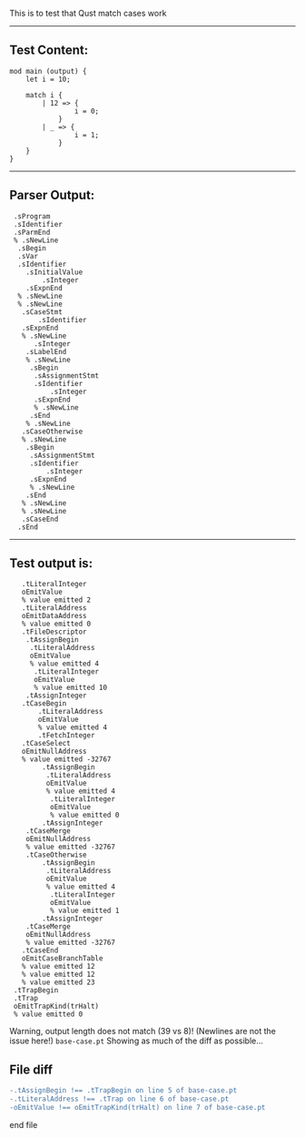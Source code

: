 This is to test that Qust match cases work

-------------------------


Test Content: 
-------------------------
```
mod main (output) {
    let i = 10;

    match i {
        | 12 => {
                i = 0;
            }
        | _ => {
                i = 1;
            }
    }
}
```
------------------------


Parser Output: 
-------------------------
```
 .sProgram
 .sIdentifier
 .sParmEnd
 % .sNewLine
  .sBegin
  .sVar
  .sIdentifier
    .sInitialValue
        .sInteger
    .sExpnEnd
  % .sNewLine
  % .sNewLine
   .sCaseStmt
       .sIdentifier
   .sExpnEnd
   % .sNewLine
      .sInteger
    .sLabelEnd
    % .sNewLine
     .sBegin
      .sAssignmentStmt
      .sIdentifier
          .sInteger
      .sExpnEnd
      % .sNewLine
     .sEnd
    % .sNewLine
   .sCaseOtherwise
   % .sNewLine
    .sBegin
     .sAssignmentStmt
     .sIdentifier
         .sInteger
     .sExpnEnd
     % .sNewLine
    .sEnd
   % .sNewLine
   % .sNewLine
   .sCaseEnd
  .sEnd

```
------------------------

Test output is: 
-------------------------
```
   .tLiteralInteger
   oEmitValue
   % value emitted 2
   .tLiteralAddress
   oEmitDataAddress
   % value emitted 0
   .tFileDescriptor
    .tAssignBegin
     .tLiteralAddress
     oEmitValue
     % value emitted 4
      .tLiteralInteger
      oEmitValue
      % value emitted 10
    .tAssignInteger
   .tCaseBegin
       .tLiteralAddress
       oEmitValue
       % value emitted 4
       .tFetchInteger
   .tCaseSelect
   oEmitNullAddress
   % value emitted -32767
        .tAssignBegin
         .tLiteralAddress
         oEmitValue
         % value emitted 4
          .tLiteralInteger
          oEmitValue
          % value emitted 0
        .tAssignInteger
    .tCaseMerge
    oEmitNullAddress
    % value emitted -32767
    .tCaseOtherwise
        .tAssignBegin
         .tLiteralAddress
         oEmitValue
         % value emitted 4
          .tLiteralInteger
          oEmitValue
          % value emitted 1
        .tAssignInteger
    .tCaseMerge
    oEmitNullAddress
    % value emitted -32767
   .tCaseEnd
   oEmitCaseBranchTable
   % value emitted 12
   % value emitted 12
   % value emitted 23
 .tTrapBegin
 .tTrap
 oEmitTrapKind(trHalt)
 % value emitted 0

```


Warning, output length does not match (39 vs 8)!  (Newlines are not the issue here!) `base-case.pt`
Showing as much of the diff as possible...

File diff
-------------------------
```diff
-.tAssignBegin !== .tTrapBegin on line 5 of base-case.pt
-.tLiteralAddress !== .tTrap on line 6 of base-case.pt
-oEmitValue !== oEmitTrapKind(trHalt) on line 7 of base-case.pt

```
end file
